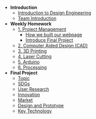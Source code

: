 <!-- 侧边栏 docs/_sidebar.md -->
- **Introduction**
  - [Introduction to Design Engineering](introdesigneng.md)
  - [Team Introduction](Intro/teamintro.md)
- **Weekly Homework**
  - [1. Project Management](1pm/web.md)
    - [How we built our webpage](1pm/web.md)
    - [Introduce Final Project](finalproject.md)
  - [2. Computer Aided Design (CAD)](cad/cadprojects.md)
  - [3. 3D Printing](3dprinting/3d.md)
  - [4. Laser Cutting](computercontrolledcutting/lazercutting.md)
  - [5. Arduino](3dprinting/3d.md)
  - [6. Processing](3dprinting/3d.md)
- **Final Project**
  - [Topic](finalproject.md#Topic)
  - [SDGs](finalproject.md#SDGs)
  - [User Research](finalproject.md#SDGs)
  - [Innovation](finalproject.md#Innovation)
  - [Market](finalproject.md#Market)
  - [Design and Prototype](finalproject.md#Design)
  - [Key Technology](finalproject.md#Manufacturing)
